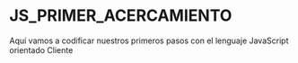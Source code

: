 # JS_PRIMER_ACERCAMIENTO
Aquí vamos a codificar nuestros primeros pasos con el lenguaje JavaScript orientado Cliente
